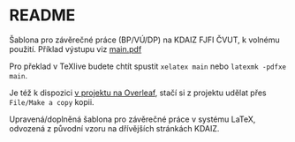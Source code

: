 # README

Šablona pro závěrečné práce (BP/VÚ/DP) na KDAIZ FJFI ČVUT, k volnému použití.
Příklad výstupu viz [main.pdf](main.pdf)

Pro překlad v TeXlive budete chtít spustit ``xelatex main`` nebo ``latexmk -pdfxe main``.

Je též k dispozici [v projektu na Overleaf](https://www.overleaf.com/read/znrvrtjfkhbg#30e8b1), stačí si z projektu udělat přes ``File/Make a copy`` kopii.

Upravená/doplněná šablona pro závěrečné práce v systému LaTeX, 
odvozená z původní vzoru na dřívějších stránkách KDAIZ.
